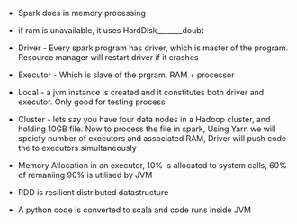 * Spark does in memory processing
 * if ram is unavailable, it uses HardDisk_______doubt
 
* Driver - Every spark program has driver, which is master of the program. Resource manager will restart driver if it crashes
* Executor - Which is slave of the prgram, RAM + processor 
 * Local -  a jvm instance is created and it  constitutes both driver and executor. Only good for testing process
 * Cluster - lets say you have four data nodes in a Hadoop cluster, and holding 10GB file. 
             Now to process the file  in spark, Using Yarn we will speicfy number of executors and associated RAM, Driver will push code the to executors simultaneously
* Memory Allocation in an executor, 10% is allocated to system calls, 60% of remaniing 90% is utilised by JVM

* RDD is resilient distributed datastructure            
* A python code is converted to scala and code runs inside JVM


